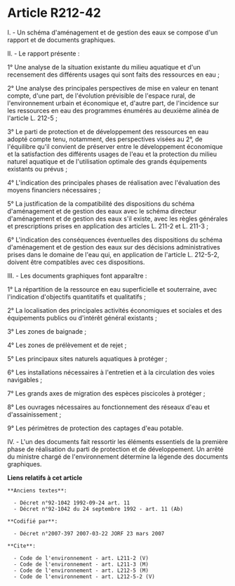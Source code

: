 # Article R212-42

I. - Un schéma d'aménagement et de gestion des eaux se compose d'un rapport et de documents graphiques.

II. - Le rapport présente :

1° Une analyse de la situation existante du milieu aquatique et d'un recensement des différents usages qui sont faits des
ressources en eau ;

2° Une analyse des principales perspectives de mise en valeur en tenant compte, d'une part, de l'évolution prévisible de
l'espace rural, de l'environnement urbain et économique et, d'autre part, de l'incidence sur les ressources en eau des
programmes énumérés au deuxième alinéa de l'article L. 212-5 ;

3° Le parti de protection et de développement des ressources en eau adopté compte tenu, notamment, des perspectives visées au
2°, de l'équilibre qu'il convient de préserver entre le développement économique et la satisfaction des différents usages de
l'eau et la protection du milieu naturel aquatique et de l'utilisation optimale des grands équipements existants ou prévus ;

4° L'indication des principales phases de réalisation avec l'évaluation des moyens financiers nécessaires ;

5° La justification de la compatibilité des dispositions du schéma d'aménagement et de gestion des eaux avec le schéma
directeur d'aménagement et de gestion des eaux s'il existe, avec les règles générales et prescriptions prises en application
des articles L. 211-2 et L. 211-3 ;

6° L'indication des conséquences éventuelles des dispositions du schéma d'aménagement et de gestion des eaux sur des
décisions administratives prises dans le domaine de l'eau qui, en application de l'article L. 212-5-2, doivent être
compatibles avec ces dispositions.

III. - Les documents graphiques font apparaître :

1° La répartition de la ressource en eau superficielle et souterraine, avec l'indication d'objectifs quantitatifs et
qualitatifs ;

2° La localisation des principales activités économiques et sociales et des équipements publics ou d'intérêt général
existants ;

3° Les zones de baignade ;

4° Les zones de prélèvement et de rejet ;

5° Les principaux sites naturels aquatiques à protéger ;

6° Les installations nécessaires à l'entretien et à la circulation des voies navigables ;

7° Les grands axes de migration des espèces piscicoles à protéger ;

8° Les ouvrages nécessaires au fonctionnement des réseaux d'eau et d'assainissement ;

9° Les périmètres de protection des captages d'eau potable.

IV. - L'un des documents fait ressortir les éléments essentiels de la première phase de réalisation du parti de protection et
de développement. Un arrêté du ministre chargé de l'environnement détermine la légende des documents graphiques.

**Liens relatifs à cet article**

	**Anciens textes**:

	  - Décret n°92-1042 1992-09-24 art. 11
	  - Décret n°92-1042 du 24 septembre 1992 - art. 11 (Ab)

	**Codifié par**:

	  - Décret n°2007-397 2007-03-22 JORF 23 mars 2007

	**Cite**:

	  - Code de l'environnement - art. L211-2 (V)
	  - Code de l'environnement - art. L211-3 (M)
	  - Code de l'environnement - art. L212-5 (M)
	  - Code de l'environnement - art. L212-5-2 (V)
